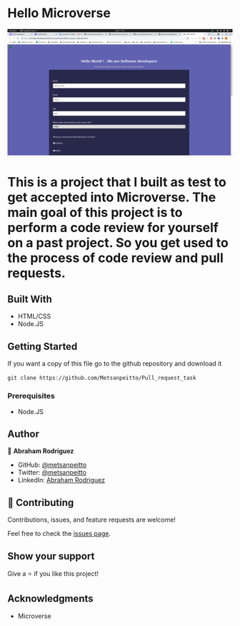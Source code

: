 # Hello Microverse

![Alt text](img/screenshot.png?raw=true "Optional Title")

This is a project that I built as test to get accepted into Microverse.
The main goal of this project is to perform a code review for yourself on a past project. So you get used to the process of code review and pull requests.
=======



## Built With

- HTML/CSS
- Node.JS

## Getting Started

If you want a copy of this file go to the github repository and download it

`git clone https://github.com/Metsanpeitto/Pull_request_task`


### Prerequisites

- Node.JS

## Author

👤 **Abraham Rodriguez**

- GitHub: [@metsanpeitto](https://github.com/Metsanpeitto)
- Twitter: [@metsanpeitto](https://twitter.com/home)
- LinkedIn: [Abraham Rodriguez](https://www.linkedin.com/in/abraham-rodriguez-3283a319a/)

## 🤝 Contributing

Contributions, issues, and feature requests are welcome!

Feel free to check the [issues page](../../issues/).

## Show your support

Give a ⭐️ if you like this project!

## Acknowledgments

- Microverse